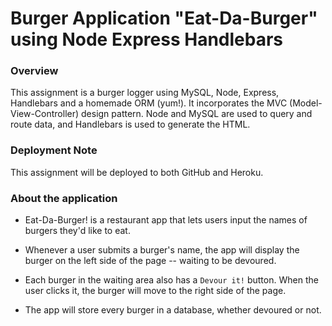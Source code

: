 # Burger Application "Eat-Da-Burger" using Node Express Handlebars

### Overview

This assignment is a burger logger using MySQL, Node, Express, Handlebars and a homemade ORM (yum!). It incorporates the MVC (Model-View-Controller) design pattern.  Node and MySQL are used to query and route data, and Handlebars is used to generate the HTML.

### Deployment Note

This assignment will be deployed to both GitHub and Heroku.

### About the application

* Eat-Da-Burger! is a restaurant app that lets users input the names of burgers they'd like to eat.

* Whenever a user submits a burger's name, the app will display the burger on the left side of the page -- waiting to be devoured.

* Each burger in the waiting area also has a `Devour it!` button. When the user clicks it, the burger will move to the right side of the page.

* The app will store every burger in a database, whether devoured or not.
